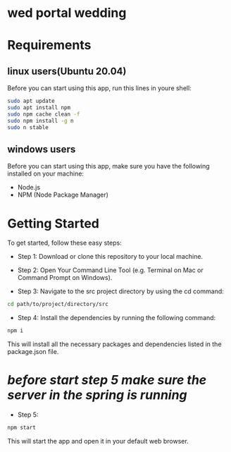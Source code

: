 
# wed portal wedding

# Requirements
## linux users(Ubuntu 20.04)
Before you can start using this app, run this lines in youre shell:

```sh
sudo apt update
sudo apt install npm
sudo npm cache clean -f
sudo npm install -g n
sudo n stable
```

## windows users
Before you can start using this app, make sure you have the following installed on your machine:

- Node.js
- NPM (Node Package Manager)


# Getting Started
To get started, follow these easy steps:

- Step 1: Download or clone this repository to your local machine.

- Step 2: Open Your Command Line Tool (e.g. Terminal on Mac or Command Prompt on Windows).

- Step 3: 
Navigate to the src project directory by using the cd command:

```sh
cd path/to/project/directory/src
```

- Step 4: 
Install the dependencies by running the following command:

```sh
npm i
```

This will install all the necessary packages and dependencies listed in the package.json file.


*before start step 5 make sure the server in the spring is running*
=

- Step 5: 
```sh
npm start
```
This will start the app and open it in your default web browser.


